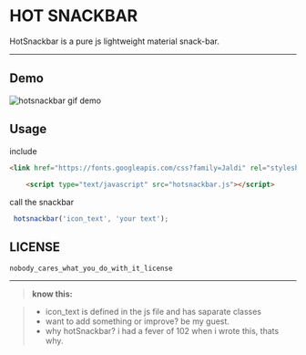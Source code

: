 HOT SNACKBAR
=====================


HotSnackbar is a pure js lightweight material snack-bar.

----------
Demo
-------------
![hotsnackbar gif demo](demo.gif)

Usage
-------------
include
```html
<link href="https://fonts.googleapis.com/css?family=Jaldi" rel="stylesheet">
    	
    <script type="text/javascript" src="hotsnackbar.js"></script>
```

call the snackbar
```javascript
 hotsnackbar('icon_text', 'your text');
```

LICENSE
-------

    nobody_cares_what_you_do_with_it_license

---------

> **know this:**

> - icon_text is defined in the js file and has saparate classes
> - want to add something or improve? be my guest.
> - why hotSnackbar?  i had a fever of 102 when i wrote this, thats why.


